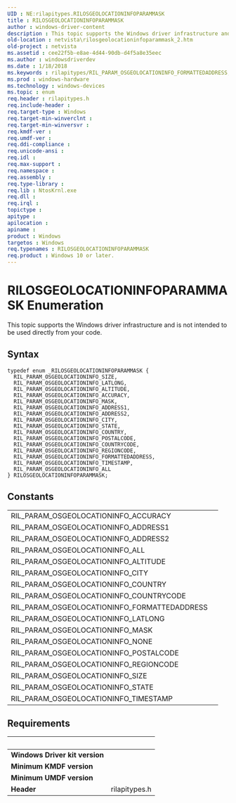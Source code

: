```yaml
---
UID : NE:rilapitypes.RILOSGEOLOCATIONINFOPARAMMASK
title : RILOSGEOLOCATIONINFOPARAMMASK
author : windows-driver-content
description : This topic supports the Windows driver infrastructure and is not intended to be used directly from your code.
old-location : netvista\rilosgeolocationinfoparammask_2.htm
old-project : netvista
ms.assetid : cee22f5b-e8ae-4d44-90db-d4f5a8e35eec
ms.author : windowsdriverdev
ms.date : 1/18/2018
ms.keywords : rilapitypes/RIL_PARAM_OSGEOLOCATIONINFO_FORMATTEDADDRESS, RIL_PARAM_OSGEOLOCATIONINFO_ADDRESS1, RIL_PARAM_OSGEOLOCATIONINFO_STATE, RILOSGEOLOCATIONINFOPARAMMASK, rilapitypes/RIL_PARAM_OSGEOLOCATIONINFO_LATLONG, RIL_PARAM_OSGEOLOCATIONINFO_LATLONG, rilapitypes/RIL_PARAM_OSGEOLOCATIONINFO_MASK, netvista.rilosgeolocationinfoparammask_2, RIL_PARAM_OSGEOLOCATIONINFO_FORMATTEDADDRESS, RIL_PARAM_OSGEOLOCATIONINFO_ACCURACY, RIL_PARAM_OSGEOLOCATIONINFO_ALTITUDE, rilapitypes/RIL_PARAM_OSGEOLOCATIONINFO_ADDRESS2, rilapitypes/RIL_PARAM_OSGEOLOCATIONINFO_POSTALCODE, rilapitypes/RIL_PARAM_OSGEOLOCATIONINFO_SIZE, rilapitypes/RIL_PARAM_OSGEOLOCATIONINFO_ADDRESS1, rilapitypes/RIL_PARAM_OSGEOLOCATIONINFO_STATE, rilapitypes/RIL_PARAM_OSGEOLOCATIONINFO_ALL, RIL_PARAM_OSGEOLOCATIONINFO_ADDRESS2, RIL_PARAM_OSGEOLOCATIONINFO_ALL, RILOSGEOLOCATIONINFOPARAMMASK enumeration [Network Drivers Starting with Windows Vista], rilapitypes/RILOSGEOLOCATIONINFOPARAMMASK, RIL_PARAM_OSGEOLOCATIONINFO_COUNTRYCODE, RIL_PARAM_OSGEOLOCATIONINFO_TIMESTAMP, RIL_PARAM_OSGEOLOCATIONINFO_MASK, rilapitypes/RIL_PARAM_OSGEOLOCATIONINFO_CITY, RIL_PARAM_OSGEOLOCATIONINFO_CITY, RIL_PARAM_OSGEOLOCATIONINFO_COUNTRY, RIL_PARAM_OSGEOLOCATIONINFO_SIZE, rilapitypes/RIL_PARAM_OSGEOLOCATIONINFO_ACCURACY, RIL_PARAM_OSGEOLOCATIONINFO_POSTALCODE, rilapitypes/RIL_PARAM_OSGEOLOCATIONINFO_COUNTRYCODE, rilapitypes/RIL_PARAM_OSGEOLOCATIONINFO_TIMESTAMP, rilapitypes/RIL_PARAM_OSGEOLOCATIONINFO_ALTITUDE, RIL_PARAM_OSGEOLOCATIONINFO_REGIONCODE, rilapitypes/RIL_PARAM_OSGEOLOCATIONINFO_REGIONCODE, rilapitypes/RIL_PARAM_OSGEOLOCATIONINFO_COUNTRY
ms.prod : windows-hardware
ms.technology : windows-devices
ms.topic : enum
req.header : rilapitypes.h
req.include-header : 
req.target-type : Windows
req.target-min-winverclnt : 
req.target-min-winversvr : 
req.kmdf-ver : 
req.umdf-ver : 
req.ddi-compliance : 
req.unicode-ansi : 
req.idl : 
req.max-support : 
req.namespace : 
req.assembly : 
req.type-library : 
req.lib : NtosKrnl.exe
req.dll : 
req.irql : 
topictype : 
apitype : 
apilocation : 
apiname : 
product : Windows
targetos : Windows
req.typenames : RILOSGEOLOCATIONINFOPARAMMASK
req.product : Windows 10 or later.
---
```


# RILOSGEOLOCATIONINFOPARAMMASK Enumeration
This topic supports the Windows driver infrastructure and is not intended to be used directly from your code.

## Syntax
````
typedef enum _RILOSGEOLOCATIONINFOPARAMMASK { 
  RIL_PARAM_OSGEOLOCATIONINFO_SIZE,
  RIL_PARAM_OSGEOLOCATIONINFO_LATLONG,
  RIL_PARAM_OSGEOLOCATIONINFO_ALTITUDE,
  RIL_PARAM_OSGEOLOCATIONINFO_ACCURACY,
  RIL_PARAM_OSGEOLOCATIONINFO_MASK,
  RIL_PARAM_OSGEOLOCATIONINFO_ADDRESS1,
  RIL_PARAM_OSGEOLOCATIONINFO_ADDRESS2,
  RIL_PARAM_OSGEOLOCATIONINFO_CITY,
  RIL_PARAM_OSGEOLOCATIONINFO_STATE,
  RIL_PARAM_OSGEOLOCATIONINFO_COUNTRY,
  RIL_PARAM_OSGEOLOCATIONINFO_POSTALCODE,
  RIL_PARAM_OSGEOLOCATIONINFO_COUNTRYCODE,
  RIL_PARAM_OSGEOLOCATIONINFO_REGIONCODE,
  RIL_PARAM_OSGEOLOCATIONINFO_FORMATTEDADDRESS,
  RIL_PARAM_OSGEOLOCATIONINFO_TIMESTAMP,
  RIL_PARAM_OSGEOLOCATIONINFO_ALL
} RILOSGEOLOCATIONINFOPARAMMASK;
````

## Constants

<table>

<tr>
<td>RIL_PARAM_OSGEOLOCATIONINFO_ACCURACY</td>
<td></td>
</tr>

<tr>
<td>RIL_PARAM_OSGEOLOCATIONINFO_ADDRESS1</td>
<td></td>
</tr>

<tr>
<td>RIL_PARAM_OSGEOLOCATIONINFO_ADDRESS2</td>
<td></td>
</tr>

<tr>
<td>RIL_PARAM_OSGEOLOCATIONINFO_ALL</td>
<td></td>
</tr>

<tr>
<td>RIL_PARAM_OSGEOLOCATIONINFO_ALTITUDE</td>
<td></td>
</tr>

<tr>
<td>RIL_PARAM_OSGEOLOCATIONINFO_CITY</td>
<td></td>
</tr>

<tr>
<td>RIL_PARAM_OSGEOLOCATIONINFO_COUNTRY</td>
<td></td>
</tr>

<tr>
<td>RIL_PARAM_OSGEOLOCATIONINFO_COUNTRYCODE</td>
<td></td>
</tr>

<tr>
<td>RIL_PARAM_OSGEOLOCATIONINFO_FORMATTEDADDRESS</td>
<td></td>
</tr>

<tr>
<td>RIL_PARAM_OSGEOLOCATIONINFO_LATLONG</td>
<td></td>
</tr>

<tr>
<td>RIL_PARAM_OSGEOLOCATIONINFO_MASK</td>
<td></td>
</tr>

<tr>
<td>RIL_PARAM_OSGEOLOCATIONINFO_NONE</td>
<td></td>
</tr>

<tr>
<td>RIL_PARAM_OSGEOLOCATIONINFO_POSTALCODE</td>
<td></td>
</tr>

<tr>
<td>RIL_PARAM_OSGEOLOCATIONINFO_REGIONCODE</td>
<td></td>
</tr>

<tr>
<td>RIL_PARAM_OSGEOLOCATIONINFO_SIZE</td>
<td></td>
</tr>

<tr>
<td>RIL_PARAM_OSGEOLOCATIONINFO_STATE</td>
<td></td>
</tr>

<tr>
<td>RIL_PARAM_OSGEOLOCATIONINFO_TIMESTAMP</td>
<td></td>
</tr>
</table>


## Requirements
| &nbsp; | &nbsp; |
| ---- |:---- |
| **Windows Driver kit version** |  |
| **Minimum KMDF version** |  |
| **Minimum UMDF version** |  |
| **Header** | rilapitypes.h |